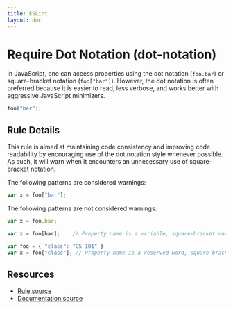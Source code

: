 ```yaml
---
title: ESLint
layout: doc
---
```

<!-- Note: No pull requests accepted for this file. See README.md in the root directory for details. -->
# Require Dot Notation (dot-notation)

In JavaScript, one can access properties using the dot notation (`foo.bar`) or square-bracket notation (`foo["bar"]`). However, the dot notation is often preferred because it is easier to read, less verbose, and works better with aggressive JavaScript minimizers.

```js
foo["bar"];
```

## Rule Details

This rule is aimed at maintaining code consistency and improving code readability by encouraging use of the dot notation style whenever possible. As such, it will warn when it encounters an unnecessary use of square-bracket notation.

The following patterns are considered warnings:

```js
var x = foo["bar"];
```

The following patterns are not considered warnings:

```js
var x = foo.bar;

var x = foo[bar];    // Property name is a variable, square-bracket notation required

var foo = { "class": "CS 101" }
var x = foo["class"]; // Property name is a reserved word, square-bracket notation required
```

## Resources

* [Rule source](https://github.com/eslint/eslint/tree/master/lib/rules/dot-notation.js)
* [Documentation source](https://github.com/eslint/eslint/tree/master/docs/rules/dot-notation.md)
